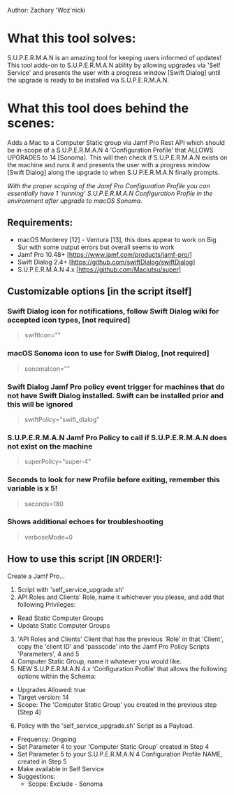Author: Zachary 'Woz'nicki

# What this tool solves:
S.U.P.E.R.M.A.N is an amazing tool for keeping users informed of updates! This tool adds-on to S.U.P.E.R.M.A.N ability by allowing upgrades via 'Self Service' and 
presents the user with a progress window [Swift Dialog] until the upgrade is ready to be installed via S.U.P.E.R.M.A.N.

# What this tool does behind the scenes:
Adds a Mac to a Computer Static group via Jamf Pro Rest API which should be in-scope of a S.U.P.E.R.M.A.N 4 'Configuration Profile' that ALLOWS UPGRADES to 14 [Sonoma]. 
This will then check if S.U.P.E.R.M.A.N exists on the machine and runs it and presents the user with a progress window [Swift Dialog] along the upgrade to when S.U.P.E.R.M.A.N finally prompts.

_With the proper scoping of the Jamf Pro Configuration Profile you can essentially have 1 'running' S.U.P.E.R.M.A.N Configuration Profile in the environment after upgrade to macOS Sonoma._

## Requirements:
+ macOS Monterey [12] - Ventura [13], this does appear to work on Big Sur with some output errors but overall seems to work
+ Jamf Pro 10.48+ [https://www.jamf.com/products/jamf-pro/]
+ Swift Dialog 2.4+ [https://github.com/swiftDialog/swiftDialog]
+ S.U.P.E.R.M.A.N 4.x [https://github.com/Macjutsu/super]

## Customizable options [in the script itself]
### Swift Dialog icon for notifications, follow Swift Dialog wiki for accepted icon types, [not required]
> swiftIcon=""
### macOS Sonoma icon to use for Swift Dialog, [not required]
> sonomaIcon=""
### Swift Dialog Jamf Pro policy event trigger for machines that do not have Swift Dialog installed. Swift can be installed prior and this will be ignored
> swiftPolicy="swift_dialog"
### S.U.P.E.R.M.A.N Jamf Pro Policy to call if S.U.P.E.R.M.A.N does not exist on the machine
> superPolicy="super-4"
### Seconds to look for new Profile before exiting, remember this variable is x 5!
> seconds=180
### Shows additional echoes for troubleshooting
> verboseMode=0

## How to use this script [IN ORDER!]:
Create a Jamf Pro...
1. Script with 'self_service_upgrade.sh'
2. API Roles and Clients' Role, name it whichever you please, and add that following Privileges:
  - Read Static Computer Groups
  - Update Static Computer Groups
3. 'API Roles and Clients' Client that has the previous 'Role' in that 'Client', copy the 'client ID' and 'passcode' into the Jamf Pro Policy Scripts 'Parameters', 4 and 5
4. Computer Static Group, name it whatever you would like.
5. NEW S.U.P.E.R.M.A.N 4.x 'Configuration Profile' that allows the following options within the Schema:
  - Upgrades Allowed: true
  - Target version: 14
  - Scope: The 'Computer Static Group' you created in the previous step [Step 4]
6. Policy with the 'self_service_upgrade.sh' Script as a Payload.
  - Frequency: Ongoing
  - Set Parameter 4 to your 'Computer Static Group' created in Step 4
  - Set Parameter 5 to your S.U.P.E.R.M.A.N 4 Configuration Profile NAME, created in Step 5
  - Make available in Self Service
  - Suggestions:
    - Scope: Exclude - Sonoma
